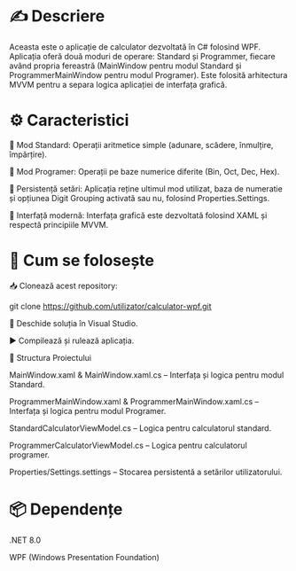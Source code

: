 # ✍️ Descriere

Aceasta este o aplicație de calculator dezvoltată în C# folosind WPF. Aplicația oferă două moduri de operare: Standard și Programmer, fiecare având propria fereastră (MainWindow pentru modul Standard și ProgrammerMainWindow pentru modul Programer). Este folosită arhitectura MVVM pentru a separa logica aplicației de interfața grafică.

# ⚙️ Caracteristici

📐 Mod Standard: Operații aritmetice simple (adunare, scădere, înmulțire, împărțire).

🔢 Mod Programer: Operații pe baze numerice diferite (Bin, Oct, Dec, Hex).

💾 Persistență setări: Aplicația reține ultimul mod utilizat, baza de numeratie și opțiunea Digit Grouping activată sau nu, folosind Properties.Settings.

🎨 Interfață modernă: Interfața grafică este dezvoltată folosind XAML și respectă principiile MVVM.

# 🚀 Cum se folosește

📥 Clonează acest repository:

 git clone https://github.com/utilizator/calculator-wpf.git

📝 Deschide soluția în Visual Studio.

▶️ Compilează și rulează aplicația.

📁 Structura Proiectului

MainWindow.xaml & MainWindow.xaml.cs – Interfața și logica pentru modul Standard.

ProgrammerMainWindow.xaml & ProgrammerMainWindow.xaml.cs – Interfața și logica pentru modul Programer.

StandardCalculatorViewModel.cs – Logica pentru calculatorul standard.

ProgrammerCalculatorViewModel.cs – Logica pentru calculatorul programer.

Properties/Settings.settings – Stocarea persistentă a setărilor utilizatorului.

# 📦 Dependențe

.NET 8.0

WPF (Windows Presentation Foundation)
